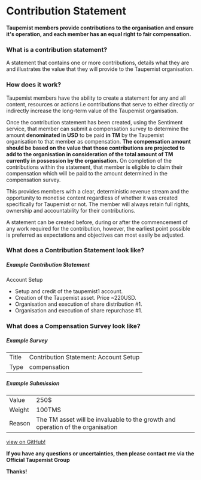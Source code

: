 # Contribution Statement
**Taupemist members provide contributions to the organisation and ensure it's operation, and each member has an equal right to fair compensation.**

### What is a contribution statement?
A statement that contains one or more contributions, details what they are and illustrates the value that they will provide to the Taupemist organisation.

### How does it work?
Taupemist members have the ability to create a statement for any and all content, resources or actions i.e contributions that serve to either directly or indirectly increase the long-term value of the Taupemist organisation.

Once the contribution statement has been created, using the Sentiment service, that member can submit a compensation survey to determine the amount **denominated in USD** to be paid **in TM** by the Taupemist organisation to that member as compensation.
__The compensation amount should be based on the value that those contributions are projected to add to the organisation in consideration of the total amount of TM currently in possession by the organisation.__
On completion of the contributions within the statement, that member is eligible to claim their compensation which will be paid to the amount determined in the compensation survey.

This provides members with a clear, deterministic revenue stream and the opportunity to monetise content regardless of whether it was created specifically for Taupemist or not. The member will always retain full rights, ownership and accountability for their contributions.

A statement can be created before, during or after the commencement of any work required for the contribution, however, the earliest point possible is preferred as expectations and objectives can most easily be adjusted.

### What does a Contribution Statement look like?
##### Example Contribution Statement
Account Setup
- Setup and credit of the taupemist1 account.
- Creation of the Taupemist asset. Price ~220USD.
- Organisation and execution of share distribution #1.
- Organisation and execution of share repurchase #1.

### What does a Compensation Survey look like?
##### Example Survey
| | |
| ------ | ------ |
| Title | Contribution Statement: Account Setup |
| Type | compensation |

##### Example Submission
| | |
| ------ | ------ |
| Value | 250$ |
| Weight | 100TMS |
| Reason | The TM asset will be invaluable to the growth and operation of the organisation |

[view on GitHub!](https://github.com/TaupeMist/TaupeMist/blob/master/ContributionStatement.md)

**If you have any questions or uncertainties, then please contact me via the Official Taupemist Group**

**Thanks!**
